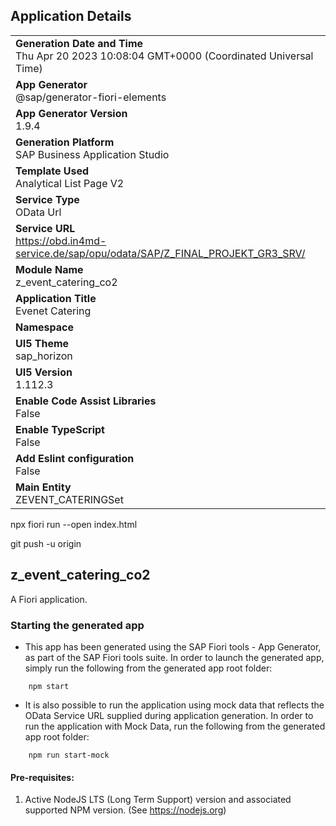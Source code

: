 ## Application Details
|               |
| ------------- |
|**Generation Date and Time**<br>Thu Apr 20 2023 10:08:04 GMT+0000 (Coordinated Universal Time)|
|**App Generator**<br>@sap/generator-fiori-elements|
|**App Generator Version**<br>1.9.4|
|**Generation Platform**<br>SAP Business Application Studio|
|**Template Used**<br>Analytical List Page V2|
|**Service Type**<br>OData Url|
|**Service URL**<br>https://obd.in4md-service.de/sap/opu/odata/SAP/Z_FINAL_PROJEKT_GR3_SRV/
|**Module Name**<br>z_event_catering_co2|
|**Application Title**<br>Evenet Catering|
|**Namespace**<br>|
|**UI5 Theme**<br>sap_horizon|
|**UI5 Version**<br>1.112.3|
|**Enable Code Assist Libraries**<br>False|
|**Enable TypeScript**<br>False|
|**Add Eslint configuration**<br>False|
|**Main Entity**<br>ZEVENT_CATERINGSet|

npx fiori run --open index.html

git push -u origin

## z_event_catering_co2

A Fiori application.

### Starting the generated app

-   This app has been generated using the SAP Fiori tools - App Generator, as part of the SAP Fiori tools suite.  In order to launch the generated app, simply run the following from the generated app root folder:

```
    npm start
```

- It is also possible to run the application using mock data that reflects the OData Service URL supplied during application generation.  In order to run the application with Mock Data, run the following from the generated app root folder:

```
    npm run start-mock
```

#### Pre-requisites:

1. Active NodeJS LTS (Long Term Support) version and associated supported NPM version.  (See https://nodejs.org)


